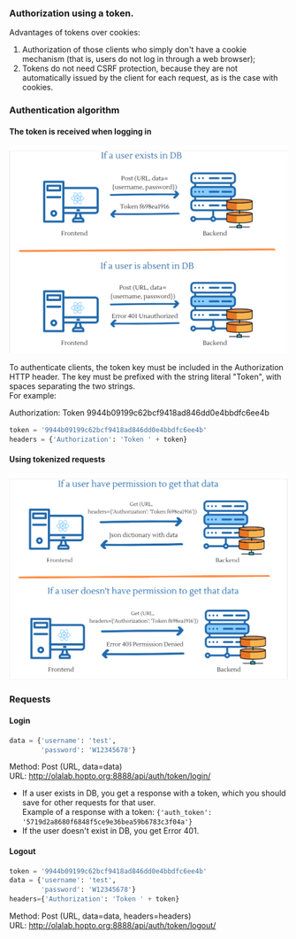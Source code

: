 ### Authorization using a token.
Advantages of tokens over cookies:
1.  Authorization of those clients who simply don't have a cookie mechanism (that is, users do not log in through a web browser);
2.  Tokens do not need CSRF protection, because they are not automatically issued by the client for each request, as is the case with cookies.

### Authentication algorithm
#### The token is received when logging in
![img_1.png](img/img_1.png)

To authenticate clients, the token key must be included in the Authorization HTTP header. The key must be prefixed with the string literal "Token", with spaces separating the two strings.  
For example:

Authorization: Token 9944b09199c62bcf9418ad846dd0e4bbdfc6ee4b

```python
token = '9944b09199c62bcf9418ad846dd0e4bbdfc6ee4b'
headers = {'Authorization': 'Token ' + token}
```

#### Using tokenized requests

![img.png](img/img.png)

### Requests
#### Login

```python
data = {'username': 'test',
        'password': 'W12345678'} 
```

Method: Post (URL, data=data)  
URL: http://olalab.hopto.org:8888/api/auth/token/login/

-   If a user exists in DB, you get a response with a token, which you should save for other requests for that user.  
    Example of a response with a token: `{'auth_token': '5719d2a8680f6848f5ce9e36bea59b6783c3f04a'}`
-   If the user doesn't exist in DB, you get Error 401.

#### Logout

```python
token = '9944b09199c62bcf9418ad846dd0e4bbdfc6ee4b'
data = {'username': 'test',
        'password': 'W12345678'}
headers={'Authorization': 'Token ' + token}
```

Method: Post (URL, data=data, headers=headers)  
URL: http://olalab.hopto.org:8888/api/auth/token/logout/
